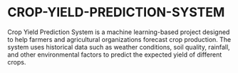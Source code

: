 # CROP-YIELD-PREDICTION-SYSTEM
Crop Yield Prediction System is a machine learning-based project designed to help farmers and agricultural organizations forecast crop production. The system uses historical data such as weather conditions, soil quality, rainfall, and other environmental factors to predict the expected yield of different crops.

